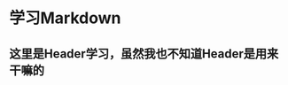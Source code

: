 学习Markdown 
============
这里是Header学习，虽然我也不知道Header是用来干嘛的
--------------------------------------------------
